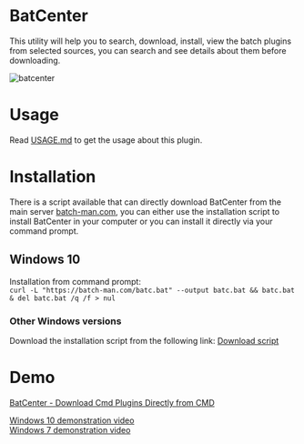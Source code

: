 # BatCenter

This utility will help you to search, download, install, view the batch plugins from selected sources, you can search and see details about them before downloading.

![batcenter](https://i.ibb.co/X8FRd9z/batcenter-antivirus-demo.png)

# Usage
Read [USAGE.md](https://github.com/Batch-Man/BatCenter-by-Kvc/blob/main/USAGE.md) to get the usage about this plugin.  

# Installation  
There is a script available that can directly download BatCenter from the main server [batch-man.com](https://batch-man.com), you can either use the installation script to install BatCenter in your computer or you can install it directly via your command prompt.

## Windows 10
Installation from command prompt:  
```curl -L "https://batch-man.com/batc.bat" --output batc.bat && batc.bat & del batc.bat /q /f > nul```

### Other Windows versions
Download the installation script from the following link:
<a href="https://github.com/Batch-Man/BatCenter/releases/">Download script</a>  


# Demo
[BatCenter - Download Cmd Plugins Directly from CMD](https://batch-man.com/batcenter)


[Windows 10 demonstration video](https://www.youtube.com/watch?v=r7xMy4lSw2k)  
[Windows 7 demonstration video](https://www.youtube.com/watch?v=Wei8PUCEw4o)
